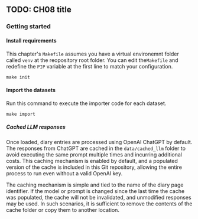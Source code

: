 ## TODO: CH08 title

### Getting started

#### Install requirements
This chapter's `Makefile` assumes you have a virtual environemnt folder called `venv` 
at the reopository root folder. You can edit the`Makefile` and redefine the `PIP` variable
at the first line to match your configuration.
```shell
make init
```

#### Import the datasets
Run this command to execute the importer code for each dataset.
```shell
make import
```

##### Cached LLM responses

Once loaded, diary entries are processed using OpenAI ChatGPT by default. 
The responses from ChatGPT are cached in the `data/cached_llm`  folder to avoid executing the same prompt multiple
times and incurring additional costs. 
This caching mechanism is enabled by default, and a populated version of the cache is included in this Git repository, 
allowing the entire process to run even without a valid OpenAI key.

The caching mechanism is simple and tied to the name of the diary page identifier. 
If the model or prompt is changed since the last time the cache was populated, the cache will not be invalidated, 
and unmodified responses may be used. 
In such scenarios, it is sufficient to remove the contents of the cache folder or copy them to another location.